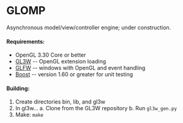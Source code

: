 # GLOMP
Asynchronous model/view/controller engine; under construction.

#### Requirements:
* OpenGL 3.30 Core or better
* [GL3W](https://github.com/skaslev/gl3w) -- OpenGL extension loading
* [GLFW](https://github.com/glfw/glfw) -- windows with OpenGL and event handling
* [Boost](https://github.com/boostorg/boost) -- version 1.60 or greater for unit testing

#### Building:
1. Create directories bin, lib, and gl3w
2. In gl3w...
 a. Clone from the GL3W repository
 b. Run `gl3w_gen.py`
3. Make: `make`
